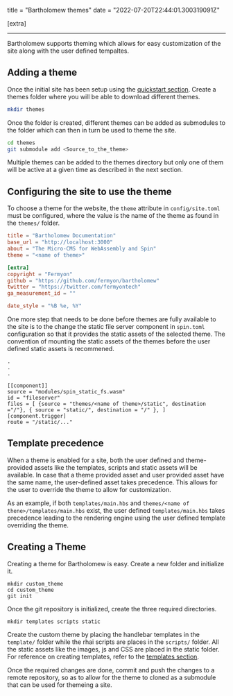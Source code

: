 title = "Bartholomew themes"
date = "2022-07-20T22:44:01.300319091Z"

[extra]

---

Bartholomew supports theming which allows for easy customization of the site along with the user defined tempaltes.

## Adding a theme

Once the initial site has been setup using the [quickstart section](/quickstart). Create a themes folder where you will be able to download different themes.
```bash
mkdir themes
```

Once the folder is created, different themes can be added as submodules to the folder which can then in turn be used to theme the site.

```bash
cd themes
git submodule add <Source_to_the_theme>
```

Multiple themes can be added to the themes directory but only one of them will be active at a given time as described in the next section.

## Configuring the site to use the theme

To choose a theme for the website, the `theme` attribute in `config/site.toml` must be configured, where the value is the name of the theme as found in the `themes/` folder.

```toml
title = "Bartholomew Documentation"
base_url = "http://localhost:3000"
about = "The Micro-CMS for WebAssembly and Spin"
theme = "<name of theme>"

[extra]
copyright = "Fermyon"
github = "https://github.com/fermyon/bartholomew"
twitter = "https://twitter.com/fermyontech"
ga_measurement_id = ""

date_style = "%B %e, %Y"
```
One more step that needs to be done before themes are fully available to the site is to the change the static file server component in `spin.toml` configuration so that it provides the static assets of the selected theme. The convention of mounting the static assets of the themes before the user defined static assets is recommened.  

```
.
.
.

[[component]]
source = "modules/spin_static_fs.wasm"
id = "fileserver"
files = [ {source = "themes/<name of theme>/static", destination ="/"}, { source = "static/", destination = "/" }, ]
[component.trigger]
route = "/static/..."

```


## Template precedence

When a theme is enabled for a site, both the user defined and theme-provided assets like the templates, scripts and static assets will be available. In case that a theme provided asset and user provided asset have the same name, the user-defined asset takes precedence. This allows for the user to override the theme to allow for customization. 

As an example, if both `templates/main.hbs` and `themes/<name of thene>/templates/main.hbs` exist, the user defined `templates/main.hbs` takes precedence leading to the rendering engine using the user defined template overriding the theme.

## Creating a Theme

Creating  a theme for Bartholomew is easy. Create a new folder and initialize it.

```
mkdir custom_theme
cd custom_theme
git init
```

Once the git repository is initialized, create the three required directories.
```
mkdir templates scripts static
```

Create the custom theme by placing the handlebar templates in the `template/` folder while the rhai scripts are places in the `scripts/` folder. All the static assets like the images, js and CSS are placed in the static folder. For reference on creating templates, refer to the [templates section](/templates).

Once the required changes are done, commit and push the changes to a remote repository, so as to allow for the theme to cloned as a submodule that can be used for themeing a site. 
